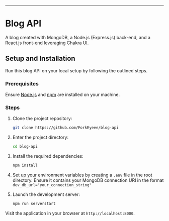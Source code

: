 ---

# Blog API

A blog created with MongoDB, a Node.js (Express.js) back-end, and a React.js front-end leveraging Chakra UI.

## Setup and Installation

Run this blog API on your local setup by following the outlined steps.

### Prerequisites

Ensure [Node.js](https://nodejs.org/en/download/) and [npm](http://npmjs.com) are installed on your machine.

### Steps

1. Clone the project repository:

   ```bash
   git clone https://github.com/ForkEyeee/blog-api
   ```

2. Enter the project directory:

   ```bash
   cd blog-api
   ```

3. Install the required dependencies:

   ```bash
   npm install
   ```

4. Set up your environment variables by creating a `.env` file in the root directory. Ensure it contains your MongoDB connection URI in the format `dev_db_url="your_connection_string"`

5. Launch the development server:

   ```bash
   npm run serverstart
   ```

Visit the application in your browser at `http://localhost:8000`.
